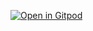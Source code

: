 [![Open in Gitpod](https://gitpod.io/button/open-in-gitpod.svg)](https://gitpod.io/#https://github.com/TienEnChang/Site-Building)

